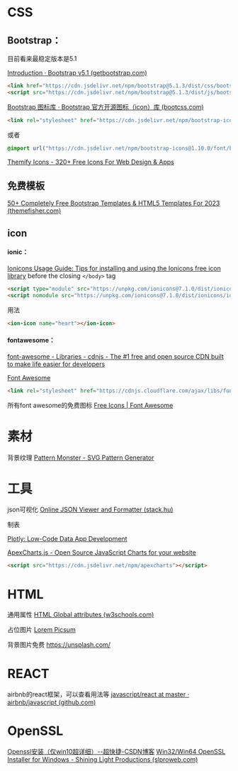 
# CSS
## Bootstrap：

目前看来最稳定版本是5.1

[Introduction · Bootstrap v5.1 (getbootstrap.com)](https://getbootstrap.com/docs/5.1/getting-started/introduction/)

```html
<link href="https://cdn.jsdelivr.net/npm/bootstrap@5.1.3/dist/css/bootstrap.min.css" rel="stylesheet" integrity="sha384-1BmE4kWBq78iYhFldvKuhfTAU6auU8tT94WrHftjDbrCEXSU1oBoqyl2QvZ6jIW3" crossorigin="anonymous">
<script src="https://cdn.jsdelivr.net/npm/bootstrap@5.1.3/dist/js/bootstrap.bundle.min.js" integrity="sha384-ka7Sk0Gln4gmtz2MlQnikT1wXgYsOg+OMhuP+IlRH9sENBO0LRn5q+8nbTov4+1p" crossorigin="anonymous"></script>
```

[Bootstrap 图标库 · Bootstrap 官方开源图标（icon）库 (bootcss.com)](https://icons.bootcss.com/#usage)

```html
<link rel="stylesheet" href="https://cdn.jsdelivr.net/npm/bootstrap-icons@1.10.0/font/bootstrap-icons.css">
```
或者

```css
@import url("https://cdn.jsdelivr.net/npm/bootstrap-icons@1.10.0/font/bootstrap-icons.css");
```

[Themify Icons - 320+ Free Icons For Web Design & Apps](https://themify.me/themify-icons)
## 免费模板

[50+ Completely Free Bootstrap Templates & HTML5 Templates For 2023 (themefisher.com)](https://themefisher.com/free-bootstrap-templates)
## icon

#### ionic：

[Ionicons Usage Guide: Tips for installing and using the Ionicons free icon library](https://ionic.io/ionicons)
before the closing `</body>` tag
```HTML
<script type="module" src="https://unpkg.com/ionicons@7.1.0/dist/ionicons/ionicons.esm.js"></script>
<script nomodule src="https://unpkg.com/ionicons@7.1.0/dist/ionicons/ionicons.js"></script>
```
用法
```HTML
<ion-icon name="heart"></ion-icon>
```

#### fontawesome：
[font-awesome - Libraries - cdnjs - The #1 free and open source CDN built to make life easier for developers](https://cdnjs.com/libraries/font-awesome)


[Font Awesome](https://fontawesome.com/search)

```HTML
<link rel="stylesheet" href="https://cdnjs.cloudflare.com/ajax/libs/font-awesome/6.4.2/css/all.min.css" integrity="sha512-z3gLpd7yknf1YoNbCzqRKc4qyor8gaKU1qmn+CShxbuBusANI9QpRohGBreCFkKxLhei6S9CQXFEbbKuqLg0DA==" crossorigin="anonymous" referrerpolicy="no-referrer" />
```

所有font awesome的免费图标
[Free Icons | Font Awesome](https://fontawesome.com/search?o=r&m=free)
# 素材

背景纹理
[Pattern Monster - SVG Pattern Generator](https://pattern.monster/)

# 工具

json可视化
[Online JSON Viewer and Formatter (stack.hu)](https://jsonviewer.stack.hu/)

制表

[Plotly: Low-Code Data App Development](https://plotly.com/)

[ApexCharts.js - Open Source JavaScript Charts for your website](https://apexcharts.com/)
```html 
<script src="https://cdn.jsdelivr.net/npm/apexcharts"></script>
```

# HTML

通用属性
[HTML Global attributes (w3schools.com)](https://www.w3schools.com/tags/ref_standardattributes.asp)

占位图片
[Lorem Picsum](https://picsum.photos/)

背景图片免费
https://unsplash.com/

# REACT

airbnb的react框架，可以查看用法等
[javascript/react at master · airbnb/javascript (github.com)](https://github.com/airbnb/javascript/tree/master/react)


# OpenSSL

[Openssl安装（仅win10超详细）--超快捷-CSDN博客](https://blog.csdn.net/qq_44925857/article/details/132561283)
[Win32/Win64 OpenSSL Installer for Windows - Shining Light Productions (slproweb.com)](https://slproweb.com/products/Win32OpenSSL.html)

